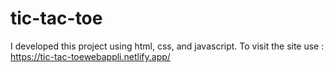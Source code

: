 # tic-tac-toe
I developed this project using html, css, and javascript. To visit the site use : https://tic-tac-toewebappli.netlify.app/
